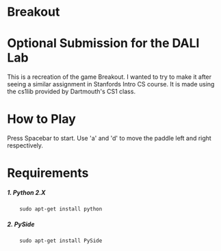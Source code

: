 # Breakout
# Optional Submission for the DALI Lab

This is a recreation of the game Breakout. I wanted to try to make it after seeing a similar assignment in Stanfords Intro CS course. It is made using the cs1lib provided by Dartmouth's CS1 class. 

# How to Play
Press Spacebar to start. Use 'a' and 'd' to move the paddle left and right respectively.


# Requirements
##### 1. Python 2.X
        sudo apt-get install python
##### 2. PySide
        sudo apt-get install PySide